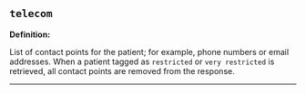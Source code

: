 ## `telecom`

<b>Definition:</b>

List of contact points for the patient; for example, phone numbers or email addresses. When a patient tagged as `restricted` or `very restricted` is retrieved, all contact points are removed from the response.

---